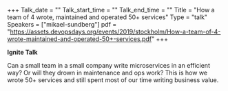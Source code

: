 +++
Talk_date = ""
Talk_start_time = ""
Talk_end_time = ""
Title = "How a team of 4 wrote, maintained and operated 50+ services"
Type = "talk"
Speakers = ["mikael-sundberg"]
pdf = "https://assets.devopsdays.org/events/2019/stockholm/How-a-team-of-4-wrote-maintained-and-operated-50+-services.pdf"
+++

**Ignite Talk**

Can a small team in a small company write microservices in an efficient way? Or will they drown in maintenance and ops work? This is how we wrote 50+ services and still spent most of our time writing business value.
